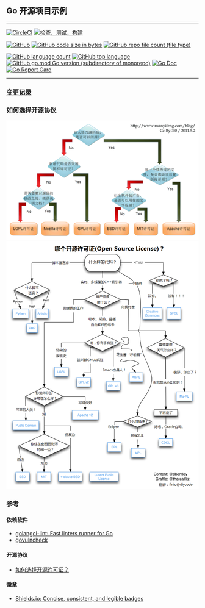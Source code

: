 ## Go 开源项目示例

---

[![CircleCI](https://img.shields.io/circleci/build/github/fsyyft-go/opensource-example/main)](https://github.com/fsyyft-go/opensource-example)
[![检查、测试、构建](https://github.com/fsyyft-go/opensource-example/actions/workflows/ci.yml/badge.svg)](https://github.com/fsyyft-go/opensource-example/actions/workflows/ci.yml)

[![GitHub](https://img.shields.io/github/license/fsyyft-go/opensource-example)](https://github.com/fsyyft-go/opensource-example/blob/develop/LICENSE)
[![GitHub code size in bytes](https://img.shields.io/github/languages/code-size/fsyyft-go/opensource-example)](https://github.com/fsyyft-go/opensource-example)
[![GitHub repo file count (file type)](https://img.shields.io/github/directory-file-count/fsyyft-go/opensource-example)](https://github.com/fsyyft-go/opensource-example)

[![GitHub language count](https://img.shields.io/github/languages/count/fsyyft-go/opensource-example)](https://github.com/fsyyft-go/opensource-example)
[![GitHub top language](https://img.shields.io/github/languages/top/fsyyft-go/opensource-example)](https://github.com/fsyyft-go/opensource-example)
[![GitHub go.mod Go version (subdirectory of monorepo)](https://img.shields.io/github/go-mod/go-version/fsyyft-go/opensource-example)](https://github.com/fsyyft-go/opensource-example/blob/develop/go.mod)
[![Go Doc](https://pkg.go.dev/badge/github.com/fsyyft-go/opensource-example)](https://pkg.go.dev/github.com/fsyyft-go/opensource-example)
[![Go Report Card](https://goreportcard.com/badge/github.com/fsyyft-go/opensource-example)](https://goreportcard.com/report/github.com/fsyyft-go/opensource-example)

---

### [变更记录](CHANGELOG.md)

### 如何选择开源协议

![](docs/images/free_software_licenses_1.png)
![](docs/images/free_software_licenses_2.png)

### 参考

#### 依赖软件

- [golangci-lint: Fast linters runner for Go](https://github.com/golangci/golangci-lint)
- [govulncheck](https://pkg.go.dev/golang.org/x/vuln/cmd/govulncheck)

#### 开源协议

- [如何选择开源许可证？](https://www.ruanyifeng.com/blog/2011/05/how_to_choose_free_software_licenses.html)

#### 徽章

- [Shields.io: Concise, consistent, and legible badges](https://shields.io/)